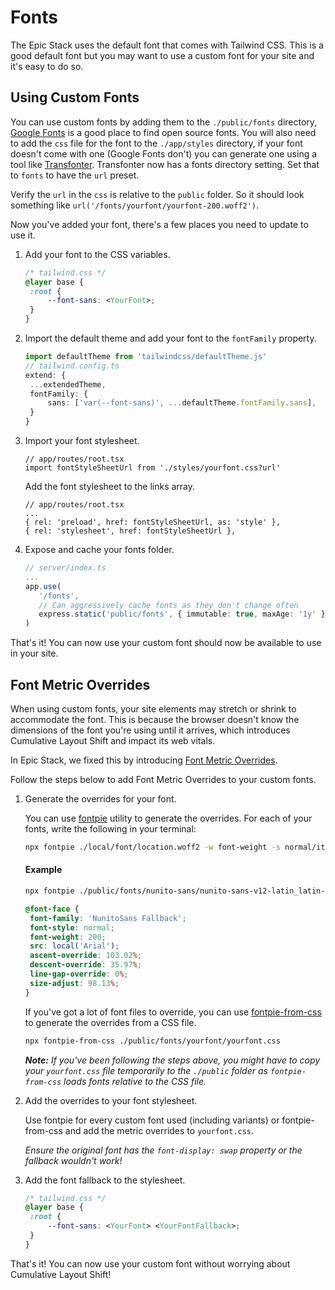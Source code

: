 # Fonts

The Epic Stack uses the default font that comes with Tailwind CSS. This is a
good default font but you may want to use a custom font for your site and it's
easy to do so.

## Using Custom Fonts

You can use custom fonts by adding them to the `./public/fonts` directory,
[Google Fonts](https://fonts.google.com/) is a good place to find open source
fonts. You will also need to add the `css` file for the font to the
`./app/styles` directory, if your font doesn't come with one (Google Fonts
don't) you can generate one using a tool like
[Transfonter](https://transfonter.org/). Transfonter now has a fonts directory
setting. Set that to `fonts` to have the `url` preset.

Verify the `url` in the `css` is relative to the `public` folder. So it should
look something like `url('/fonts/yourfont/yourfont-200.woff2')`.

Now you've added your font, there's a few places you need to update to use it.

1. Add your font to the CSS variables.

   ```css
   /* tailwind.css */
   @layer base {
   	:root {
   		--font-sans: <YourFont>;
   	}
   }
   ```

2. Import the default theme and add your font to the `fontFamily` property.

   ```ts
   import defaultTheme from 'tailwindcss/defaultTheme.js'
   // tailwind.config.ts
   extend: {
   	...extendedTheme,
   	fontFamily: {
   		sans: ['var(--font-sans)', ...defaultTheme.fontFamily.sans],
   	}
   }

   ```

3. Import your font stylesheet.

   ```tsx
   // app/routes/root.tsx
   import fontStyleSheetUrl from './styles/yourfont.css?url'
   ```

   Add the font stylesheet to the links array.

   ```tsx
   // app/routes/root.tsx
   ...
   { rel: 'preload', href: fontStyleSheetUrl, as: 'style' },
   { rel: 'stylesheet', href: fontStyleSheetUrl },
   ```

4. Expose and cache your fonts folder.

   ```ts
   // server/index.ts
   ...
   app.use(
      '/fonts',
      // Can aggressively cache fonts as they don't change often
      express.static('public/fonts', { immutable: true, maxAge: '1y' }),
   )
   ```

That's it! You can now use your custom font should now be available to use in
your site.

## Font Metric Overrides

When using custom fonts, your site elements may stretch or shrink to accommodate
the font. This is because the browser doesn't know the dimensions of the font
you're using until it arrives, which introduces Cumulative Layout Shift and
impact its web vitals.

In Epic Stack, we fixed this by introducing
[Font Metric Overrides](https://github.com/epicweb-dev/epic-stack/pull/128/files).

Follow the steps below to add Font Metric Overrides to your custom fonts.

1. Generate the overrides for your font.

   You can use [fontpie](https://www.npmjs.com/package/fontpie) utility to
   generate the overrides. For each of your fonts, write the following in your
   terminal:

   ```bash
   npx fontpie ./local/font/location.woff2 -w font-weight -s normal/italic -n YourFont
   ```

   #### Example

   ```sh
   npx fontpie ./public/fonts/nunito-sans/nunito-sans-v12-latin_latin-ext-200.woff2 -w 200 -s normal -n NunitoSans
   ```

   ```css
   @font-face {
   	font-family: 'NunitoSans Fallback';
   	font-style: normal;
   	font-weight: 200;
   	src: local('Arial');
   	ascent-override: 103.02%;
   	descent-override: 35.97%;
   	line-gap-override: 0%;
   	size-adjust: 98.13%;
   }
   ```

   If you've got a lot of font files to override, you can use
   [fontpie-from-css](https://github.com/matt-kinton/fontpie-from-css) to
   generate the overrides from a CSS file.

   ```sh
   npx fontpie-from-css ./public/fonts/yourfont/yourfont.css
   ```

   **_Note:_** _If you've been following the steps above, you might have to copy
   your `yourfont.css` file temporarily to the `./public` folder as
   `fontpie-from-css` loads fonts relative to the CSS file._

2. Add the overrides to your font stylesheet.

   Use fontpie for every custom font used (including variants) or
   fontpie-from-css and add the metric overrides to `yourfont.css`.

   _Ensure the original font has the `font-display: swap` property or the
   fallback wouldn't work!_

3. Add the font fallback to the stylesheet.

   ```css
   /* tailwind.css */
   @layer base {
   	:root {
   		--font-sans: <YourFont> <YourFontFallback>;
   	}
   }
   ```

That's it! You can now use your custom font without worrying about Cumulative
Layout Shift!
